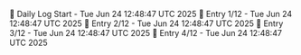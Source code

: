 📅 Daily Log Start - Tue Jun 24 12:48:47 UTC 2025
📌 Entry 1/12 - Tue Jun 24 12:48:47 UTC 2025
📌 Entry 2/12 - Tue Jun 24 12:48:47 UTC 2025
📌 Entry 3/12 - Tue Jun 24 12:48:47 UTC 2025
📌 Entry 4/12 - Tue Jun 24 12:48:47 UTC 2025
